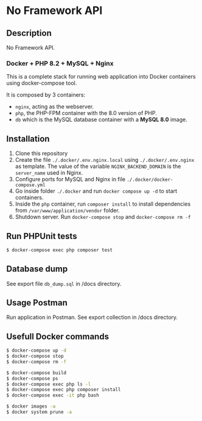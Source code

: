 # No Framework API

## Description

No Framework API.

### Docker + PHP 8.2 + MySQL + Nginx

This is a complete stack for running web application into Docker containers using docker-compose tool.

It is composed by 3 containers:
- `nginx`, acting as the webserver.
- `php`, the PHP-FPM container with the 8.0 version of PHP.
- `db` which is the MySQL database container with a **MySQL 8.0** image.

## Installation

1. Clone this repository
2. Create the file `./.docker/.env.nginx.local` using `./.docker/.env.nginx` as template. The value of the variable `NGINX_BACKEND_DOMAIN` is the `server_name` used in Nginx.
3. Configure ports for MySQL and Nginx in file `./.docker/docker-compose.yml`
4. Go inside folder `./.docker` and run `docker compose up -d` to start containers.
5. Inside the `php` container, run `composer install` to install dependencies from `/var/www/application/vendor` folder.
6. Shutdown server. Run `docker-compose stop` and `docker-compose rm -f`

## Run PHPUnit tests

```sh
$ docker-compose exec php composer test
```

## Database dump

See export file `db_dump.sql` in /docs directory.

## Usage Postman

Run application in Postman. See export collection in /docs directory.

## Usefull Docker commands

```sh
$ docker-compose up -d
$ docker-compose stop
$ docker-compose rm -f
```
```sh
$ docker-compose build
$ docker-compose ps
$ docker-compose exec php ls -l
$ docker-compose exec php composer install
$ docker-compose exec -it php bash
```
```sh
$ docker images -a
$ docker system prune -a
```

